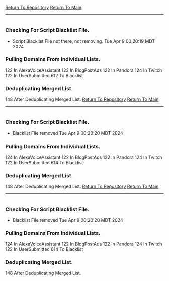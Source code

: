 [Return To Repository](https://github.com/DigitalWarrior/piholeparser/)
[Return To Main](https://github.com/DigitalWarrior/piholeparser/blob/master/RecentRunLogs/Mainlog.md)
____________________________________
# 
### Checking For Script Blacklist File.
* Script Blacklist File not there, not removing. Tue Apr  9 00:20:19 MDT 2024
### Pulling Domains From Individual Lists.
122 In AlexaVoiceAssistant
122 In BlogPostAds
122 In Pandora
124 In Twitch
122 In UserSubmitted
612 To Blacklist
### Deduplicating Merged List.
148 After Deduplicating Merged List.
[Return To Repository](https://github.com/DigitalWarrior/piholeparser/)
[Return To Main](https://github.com/DigitalWarrior/piholeparser/blob/master/RecentRunLogs/Mainlog.md)
____________________________________
# 
### Checking For Script Blacklist File.
* Blacklist File removed Tue Apr  9 00:20:20 MDT 2024
### Pulling Domains From Individual Lists.
124 In AlexaVoiceAssistant
122 In BlogPostAds
122 In Pandora
124 In Twitch
122 In UserSubmitted
614 To Blacklist
### Deduplicating Merged List.
148 After Deduplicating Merged List.
[Return To Repository](https://github.com/DigitalWarrior/piholeparser/)
[Return To Main](https://github.com/DigitalWarrior/piholeparser/blob/master/RecentRunLogs/Mainlog.md)
____________________________________
# 
### Checking For Script Blacklist File.
* Blacklist File removed Tue Apr  9 00:20:20 MDT 2024
### Pulling Domains From Individual Lists.
124 In AlexaVoiceAssistant
122 In BlogPostAds
122 In Pandora
124 In Twitch
122 In UserSubmitted
614 To Blacklist
### Deduplicating Merged List.
148 After Deduplicating Merged List.
